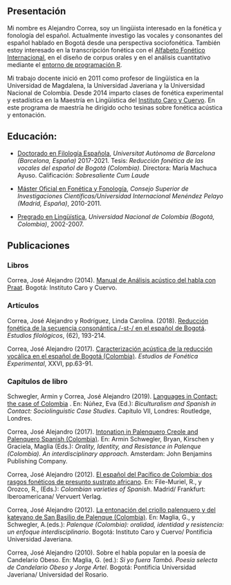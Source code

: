 ## Presentación

Mi nombre es Alejandro Correa, soy un lingüista interesado en la fonética y fonología del español. Actualmente investigo las vocales y consonantes del español hablado en Bogotá desde una perspectiva sociofonética. También estoy interesado en la transcripción fonética con el [Alfabeto Fonético Internacional](https://www.internationalphoneticassociation.org/content/ipa-chart), en el diseño de corpus orales y en el análisis cuantitativo mediante el [entorno de programación R](https://www.r-project.org/).

Mi trabajo docente inició en 2011 como profesor de lingüística en la Universidad de Magdalena, la Universidad Javeriana y la Universidad Nacional de Colombia. Desde 2014 imparto clases de fonética experimental y estadística en la Maestría en Lingüística del [Instituto Caro y Cuervo](https://www.caroycuervo.gov.co/). En este programa de maestría he dirigido ocho tesinas sobre fonética acústica y entonación.

## Educación:
 
 * [Doctorado en Filología Española](https://www.uab.cat/web/postgrado/doctorados/todos-los-doctorados/informacion-general/filologia-espanola-1345467765424.html?param2=1345658981790), _Universitat Autònoma de Barcelona (Barcelona, España)_ 2017-2021. Tesis: _Reducción fonética de las vocales del español de Bogotá (Colombia)_. Directora: María Machuca Ayuso. Calificación: _Sobresaliente Cum Laude_
    
 * [Máster Oficial en Fonética y Fonología](http://www.estudiosfonicos.cchs.csic.es/), _Consejo Superior de Investigaciones Científicas/Universidad Internacional Menéndez Pelayo (Madrid, España)_, 2010-2011.

* [Pregrado en Lingüística](https://www.humanas.unal.edu.co/2017/unidades-academicas/departamentos/linguistica/), _Universidad Nacional de Colombia (Bogotá, Colombia)_, 2002-2007.


## Publicaciones

### Libros

Correa, José Alejandro (2014). [Manual de Análisis acústico del habla con Praat](http://bibliotecadigital.caroycuervo.gov.co/998/). Bogotá: Instituto Caro y Cuervo.

### Artículos

Correa, José Alejandro y Rodríguez, Linda Carolina. (2018). [Reducción fonética de la secuencia consonántica /-st-/ en el español de Bogotá](https://dx.doi.org/10.4067/S0071-17132018000200193). _Estudios filológicos_, (62), 193-214. 

Correa, José Alejandro (2017). [Caracterización acústica de la reducción vocálica en el español de Bogotá (Colombia)](https://www.ub.edu/journalofexperimentalphonetics/pdf-articles/XXVI-06-JACorrea.pdf). _Estudios de Fonética Experimental_, XXVI, pp.63-91.

### Capítulos de libro

Schwegler, Armin y Correa, José Alejandro (2019). [Languages in Contact: the case of Colombia](https://www.taylorfrancis.com/chapters/edit/10.4324/9781315100357-8/languages-contact-armin-schwegler-jos%C3%A9-alejandro-correa) . En: Núñez, Eva (Ed.): _Biculturalism and Spanish in Contact: Sociolinguistic Case Studies_. Capítulo VII, Londres: Routledge, Londres.

Correa, José Alejandro (2017). [Intonation in Palenquero Creole and Palenquero Spanish (Colombia)](https://benjamins.com/catalog/coll.54.06cor). En: Armin Schwegler, Bryan, Kirschen y Graciela, Maglia (Eds.): _Orality, Identity, and Resistance in Palenque (Colombia). An interdisciplinary approach_. Amsterdam: John Benjamins Publishing Company.

Correa, José Alejandro (2012). [El español del Pacífico de Colombia: dos rasgos fonéticos de presunto sustrato africano](https://doi.org/10.31819/9783954870196). En: File-Muriel, R., y Orozco, R., (Eds.): _Colombian varieties of Spanish_. Madrid/ Frankfurt: Iberoamericana/ Vervuert Verlag.

Correa, José Alejandro (2012). [La entonación del criollo palenquero y del kateyano de San Basilio de Palenque (Colombia)](http://bibliotecadigital.caroycuervo.gov.co/918/). En: Maglia, G., y Schwegler, A.(eds.): _Palenque (Colombia): oralidad, identidad y resistencia: un enfoque interdisciplinario_. Bogotá: Instituto Caro y Cuervo/ Pontificia Universidad Javeriana.

Correa, José Alejandro (2010). Sobre el habla popular en la poesía de Candelario Obeso. En: Maglia, G. (ed.): _Si yo fuera Tambó. Poesía selecta de Candelario Obeso y Jorge Artel_. Bogotá: Pontificia Universidad Javeriana/ Universidad del Rosario.





